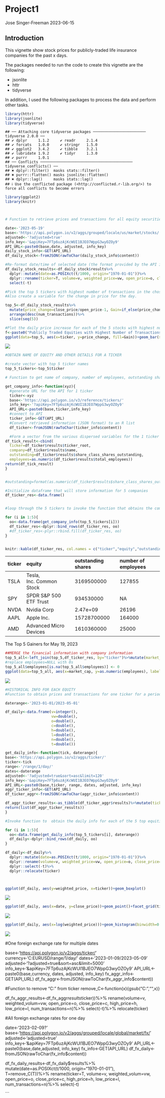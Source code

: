Project1
================
Jose Singer-Freeman
2023-06-15

## Introduction

This vignette show stock prices for publicly-traded life insurance
companies for the past x days.

The packages needed to run the code to create this vignette are the
following:

- jsonlite
- httr  
- tidyverse

In addition, I used the following packages to process the data and
perform other tasks.

``` r
library(httr)
library(jsonlite)
library(tidyverse)
```

    ## ── Attaching core tidyverse packages ──────────────────────── tidyverse 2.0.0 ──
    ## ✔ dplyr     1.1.2     ✔ readr     2.1.4
    ## ✔ forcats   1.0.0     ✔ stringr   1.5.0
    ## ✔ ggplot2   3.4.2     ✔ tibble    3.2.1
    ## ✔ lubridate 1.9.2     ✔ tidyr     1.3.0
    ## ✔ purrr     1.0.1     
    ## ── Conflicts ────────────────────────────────────────── tidyverse_conflicts() ──
    ## ✖ dplyr::filter()  masks stats::filter()
    ## ✖ purrr::flatten() masks jsonlite::flatten()
    ## ✖ dplyr::lag()     masks stats::lag()
    ## ℹ Use the conflicted package (<http://conflicted.r-lib.org/>) to force all conflicts to become errors

``` r
library(ggplot2)
library(knitr)



# Function to retrieve prices and transactions for all equity securities (e.g., stocks, ETFs, warrants, etc.) for one day from the Polygon API. 

date<-'2023-05-19'
base<-'https://api.polygon.io/v2/aggs/grouped/locale/us/market/stocks/'
adjusted<-'?adjusted=true'
info_key<-'&apiKey=7FTp6uzAjKcWUI1BJEO7WppG3wyOZOy9'
API_URL<-paste0(base,date, adjusted, info_key)
daily_stock_info<-GET(API_URL)
df_daily_stock<-fromJSON(rawToChar(daily_stock_info$content))

#Re-format date/time of selected date (the format provided by the API is number of seconds since 1/1/1970) and relabel variables. 
df_daily_stock_results<-df_daily_stock$results%>%
  dplyr::mutate(date=as.POSIXct(t/1000, origin="1970-01-01"))%>%
  dplyr::rename(ticker=T, volume=v, weighted_price=vw, open_price=o, close_price=c, high_price=h, low_price=l, num_transactions=n)%>%
  select(-t)

#Pick the top 5 tickers with highest number of transactions in the chosen date 
#Also create a variable for the change in price for the day.

top_5<-df_daily_stock_results%>%
  mutate(price_change=close_price/open_price-1, Gain=if_else(price_change>0,1,0))%>%
  arrange(desc(num_transactions))%>%
  slice(seq(5))

#Plot the daily price increase for each of the 5 stocks with highest number of transactions 
f<-paste0("Publicly Traded Equities with Highest Number of Transactions on ",format(as.Date(date),format="%B %d, %Y"))  # This is the title for the graph that follows
ggplot(data=top_5, aes(x=ticker, y=price_change, fill=Gain))+geom_bar(stat="identity",show.legend = FALSE)+labs(title=f, y="Price Increase")
```

![](Project1_files/figure-gfm/unnamed-chunk-1-1.png)<!-- -->

``` r
#OBTAIN NAME OF EQUITY AND OTHER DETAILS FOR A TICKER 

#create vector with top 5 ticker names
top_5_tickers<-top_5$ticker

# Function to get name of company, number of employees, outstanding shares for the top 5 tickers:

get_company_info<-function(xyz){
  #generate URL for the API for 1 ticker
  ticker<-xyz
  base<-'https://api.polygon.io/v3/reference/tickers/'
  info_key<-'?apiKey=7FTp6uzAjKcWUI1BJEO7WppG3wyOZOy9'
  API_URL<-paste0(base,ticker,info_key)
  #connect to API
  ticker_info<-GET(API_URL)
  #Convert retrieved information (JSON format) to an R list 
  df_ticker<-fromJSON(rawToChar(ticker_info$content))

  #Form a vector from the various dispersed variables for the 1 ticker 
df_tick_result<-cbind(
  ticker=df_ticker$results$ticker_root,
  company=df_ticker$results$name,
  outstanding=df_ticker$results$share_class_shares_outstanding,
  employees=as.numeric(df_ticker$results$total_employees))
return(df_tick_result)
}


#outstanding=format(as.numeric(df_ticker$results$share_class_shares_outstanding),scientific=FALSE,big.mark=","),

#Initialize dataframe that will store information for 5 companies 
df_ticker_res<-data.frame()


#loop through the 5 tickers to invoke the function that obtains the company information for each ticker

for (i in 1:5){
  oo<-data.frame(get_company_info(top_5_tickers[i]))
  df_ticker_res<-dplyr::bind_rows(df_ticker_res, oo)
  #df_ticker_res<-plyr::rbind.fill(df_ticker_res, oo)
}


knitr::kable(df_ticker_res, col.names = c("ticker","equity","outstanding shares","number of employees"), caption=paste0("The Top 5 Gainers for ",format(as.Date(date),format="%B %d, %Y")))
```

| ticker | equity                   | outstanding shares | number of employees |
|:-------|:-------------------------|:-------------------|:--------------------|
| TSLA   | Tesla, Inc. Common Stock | 3169500000         | 127855              |
| SPY    | SPDR S&P 500 ETF Trust   | 934530000          | NA                  |
| NVDA   | Nvidia Corp              | 2.47e+09           | 26196               |
| AAPL   | Apple Inc.               | 15728700000        | 164000              |
| AMD    | Advanced Micro Devices   | 1610360000         | 25000               |

The Top 5 Gainers for May 19, 2023

``` r
##MERGE the financial information with company information
top_5_all<-left_join(top_5,df_ticker_res, by="ticker")%>%mutate(market_cap=as.numeric(outstanding)*weighted_price/1000000000)
#replace employees=NULL with 0s
top_5_all$employees[is.na(top_5_all$employees)] <- 0
ggplot(data=top_5_all, aes(x=market_cap, y=as.numeric(employees), label=ticker))+geom_text()
```

![](Project1_files/figure-gfm/unnamed-chunk-2-1.png)<!-- -->

``` r
#HISTORICAL INFO FOR EACH EQUITY
#Function to obtain prices and transactions for one ticker for a period of several days from the Polygon API

daterange<-'2023-01-01/2023-05-01'

df_daily<-data.frame(v=integer(),
                     vw=double(),
                     o=double(),
                     c=double(),
                     h=double(),
                     l=double(),
                     n=double(),
                     t=double())

get_daily_info<-function(tick, daterange){
base<-'https://api.polygon.io/v2/aggs/ticker/'
ticker<-tick
range<-'/range/1/day/'
dates<-daterange
adjusted<-'?adjusted=true&sort=asc&limit=120'
info_key<-'&apiKey=7FTp6uzAjKcWUI1BJEO7WppG3wyOZOy9'
API_URL<-paste0(base,ticker, range, dates, adjusted, info_key)
aggr_ticker_info<-GET(API_URL)
df_ticker_aggr<-fromJSON(rawToChar(aggr_ticker_info$content))

df_aggr_ticker_results<-as_tibble(df_ticker_aggr$results)%>%mutate(ticker=df_ticker_aggr$ticker)
return(list(df_aggr_ticker_results))
}

#Invoke function to  obtain the daily info for each of the 5 top equities

for (i in 1:5){
  oo<-data.frame(get_daily_info(top_5_tickers[i], daterange))
  df_daily<-dplyr::bind_rows(df_daily, oo)
}

df_daily<-df_daily%>%
  dplyr::mutate(date=as.POSIXct(t/1000, origin="1970-01-01"))%>%
  dplyr::rename(volume=v, weighted_price=vw, open_price=o, close_price=c, high_price=h, low_price=l, num_transactions=n)%>%
  dplyr::select(-t)%>%
  dplyr::relocate(ticker)



ggplot(df_daily, aes(y=weighted_price, x=ticker))+geom_boxplot()
```

![](Project1_files/figure-gfm/unnamed-chunk-3-1.png)<!-- -->

``` r
ggplot(df_daily, aes(x=date, y=close_price))+geom_point()+facet_grid(ticker~.)
```

![](Project1_files/figure-gfm/unnamed-chunk-3-2.png)<!-- -->

``` r
ggplot(df_daily, aes(x=log(weighted_price)))+geom_histogram(binwidth=0.1,aes(y=after_stat(density)))+geom_density(alpha=.2)+facet_grid(ticker ~ .)
```

![](Project1_files/figure-gfm/unnamed-chunk-3-3.png)<!-- -->

\#One foreign exchange rate for multiple dates

base\<-‘<https://api.polygon.io/v2/aggs/ticker/>’
currency\<-‘C:EURUSD/range/1/day/’ dates\<-‘2023-01-09/2023-05-09’
adjusted\<-‘?adjusted=true&sort=asc&limit=5000’
info_key\<-‘&apiKey=7FTp6uzAjKcWUI1BJEO7WppG3wyOZOy9’
API_URL\<-paste0(base,currency, dates, adjusted, info_key)
fx_aggr_info\<-GET(API_URL)
df_fx_aggr\<-fromJSON(rawToChar(fx_aggr_info\$content))

\#Function to remove “C:” from ticker
remove_C\<-function(x){gsub(“C:”,““,x)}

df_fx_aggr_results\<-df_fx_aggr$results%>%  mutate(date=as.POSIXct(t/1000, origin="1970-01-01"), ticker=remove_C(df_fx_aggr$ticker))%\>%
rename(volume=v, weighted_volum=vw, open_price=o, close_price=c,
high_price=h, low_price=l, num_transactions=n)%\>% select(-t)%\>%
relocate(ticker)

\#All foreign exchange rates for one day

date\<-‘2023-02-09?’
base\<-‘<https://api.polygon.io/v2/aggs/grouped/locale/global/market/fx/>’
adjusted\<-‘adjusted=true’
info_key\<-‘&apiKey=7FTp6uzAjKcWUI1BJEO7WppG3wyOZOy9’
API_URL\<-paste0(base,date,adjusted, info_key) fx_info\<-GET(API_URL)
df_fx_daily\<-fromJSON(rawToChar(fx_info\$content))

df_fx_daily_results\<-df_fx_daily\$results%\>%
mutate(date=as.POSIXct(t/1000, origin=“1970-01-01”), T=remove_C(T))%\>%
rename(ticker=T, volume=v, weighted_volum=vw, open_price=o,
close_price=c, high_price=h, low_price=l, num_transactions=n)%\>%
select(-t)

\`\`\`
